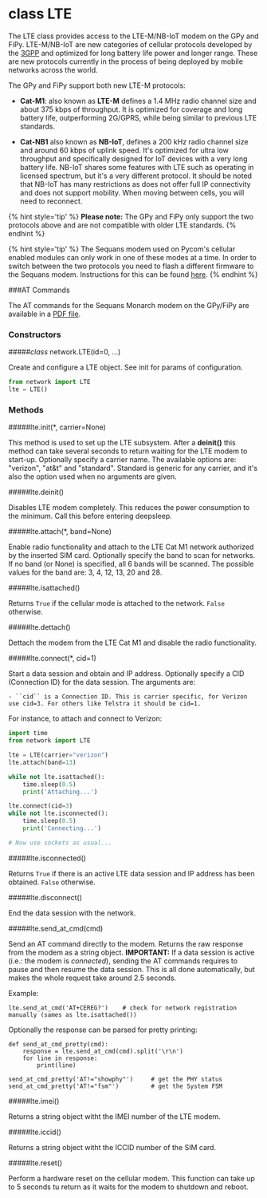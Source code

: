 # class LTE
The LTE class provides access to the LTE-M/NB-IoT modem on the GPy and FiPy.
LTE-M/NB-IoT are new categories of cellular protocols developed by the
[3GPP](http://www.3gpp.org) and optimized for long battery life power and longer
range. These are new protocols currently in the process of being deployed by
mobile networks across the world.

The GPy and FiPy support both new LTE-M protocols:

* **Cat-M1**: also known as **LTE-M** defines a 1.4 MHz radio channel size and
about 375 kbps of throughput. It is optimized for coverage and long battery life,
 outperforming 2G/GPRS, while being similar to previous LTE standards.

* **Cat-NB1** also known as **NB-IoT**, defines a 200 kHz radio channel size and
around 60 kbps of uplink speed. It's optimized for ultra low throughput and
specifically designed for IoT devices with a very long battery life. NB-IoT
shares some features with LTE such as operating in licensed spectrum, but it's
a very different protocol. It should be noted that NB-IoT has many restrictions
as does not offer full IP connectivity and does not support mobility. When
moving between cells, you will need to reconnect.

{% hint style='tip' %}
**Please note:** The GPy and FiPy only support the two protocols above and are not
 compatible with older LTE standards.
{% endhint %}

{% hint style='tip' %}
The Sequans modem used on Pycom's cellular enabled modules can only work in one
of these modes at a time. In order to switch between the two protocols you need
to flash a different firmware to the Sequans modem. Instructions for this can
be found [here](../../../tutorials/lte/firmware.md).
{% endhint %}

###AT Commands

The AT commands for the Sequans Monarch modem on the GPy/FiPy are available in a
<a href="../../../datasheets/downloads/Monarch_4G-EZ_LR5110_ATCommands_ReferenceManual_Rev3_NOCONFIDENTIAL.pdf">PDF file</a>.

### Constructors

#####<class><i>class</i> network.LTE(id=0, ...)</class>

Create and configure a LTE object. See init for params of configuration.

```python
from network import LTE
lte = LTE()
```

### Methods

#####<function>lte.init(*, carrier=None)</function>

This method is used to set up the LTE subsystem. After a **deinit()** this method can take several seconds to return waiting for the LTE modem to start-up. Optionally specify a carrier name. The available options are: "verizon", "at&t" and "standard". Standard is generic for any carrier, and it's also the option used when no arguments are given.

#####<function>lte.deinit()</function>

Disables LTE modem completely. This reduces the power consumption to the minimum. Call this before
entering deepsleep.

#####<function>lte.attach(*, band=None)</function>

Enable radio functionality and attach to the LTE Cat M1 network authorized by the inserted SIM card. Optionally specify the band to scan for networks. If no band (or None) is specified, all 6 bands will be scanned. The possible values for the band are: 3, 4, 12, 13, 20 and 28.

#####<function>lte.isattached()</function>

Returns ``True`` if the cellular mode is attached to the network. ``False`` otherwise.

#####<function>lte.dettach()</function>

Dettach the modem from the LTE Cat M1 and disable the radio functionality.

#####<function>lte.connect(*, cid=1)</function>

Start a data session and obtain and IP address. Optionally specify a CID (Connection ID) for the data session.
The arguments are:

    - ``cid`` is a Connection ID. This is carrier specific, for Verizon use cid=3. For others like Telstra it should be cid=1.

For instance, to attach and connect to Verizon:

```python
import time
from network import LTE

lte = LTE(carrier="verizon")
lte.attach(band=13)

while not lte.isattached():
    time.sleep(0.5)
    print('Attaching...')

lte.connect(cid=3)
while not lte.isconnected():
    time.sleep(0.5)
    print('Connecting...')

# Now use sockets as usual...
```

#####<function>lte.isconnected()</function>

Returns ``True`` if there is an active LTE data session and IP address has been obtained. ``False`` otherwise.

#####<function>lte.disconnect()</function>

End the data session with the network.

#####<function>lte.send_at_cmd(cmd)</function>

Send an AT command directly to the modem. Returns the raw response from the modem as a string object. **IMPORTANT:** If a data session is active (i.e.: the modem is *connected*), sending the AT commands requires to pause and then resume the data session. This is all done automatically, but makes the whole request take around 2.5 seconds.

Example:

```
lte.send_at_cmd('AT+CEREG?')    # check for network registration manually (sames as lte.isattached())
```

Optionally the response can be parsed for pretty printing:

```
def send_at_cmd_pretty(cmd):
    response = lte.send_at_cmd(cmd).split('\r\n')
    for line in response:
        print(line)

send_at_cmd_pretty('AT!="showphy"')     # get the PHY status
send_at_cmd_pretty('AT!="fsm"')         # get the System FSM
```

#####<function>lte.imei()</function>

Returns a string object witht the IMEI number of the LTE modem.

#####<function>lte.iccid()</function>

Returns a string object witht the ICCID number of the SIM card.

#####<function>lte.reset()</function>

Perform a hardware reset on the cellular modem. This function can take up to 5 seconds tu return as it waits for the modem to shutdown and reboot.
